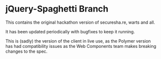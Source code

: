 jQuery-Spaghetti Branch
=======================

This contains the original hackathon version of securesha.re, warts and all.

It has been updated periodically with bugfixes to keep it running.

This is (sadly) the version of the client in live use, as the Polymer version
has had compatibility issues as the Web Components team makes breaking changes
to the spec.
